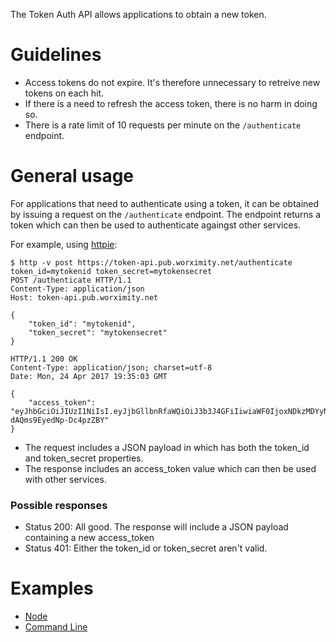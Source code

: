 The Token Auth API allows applications to obtain a new token. 

# Guidelines

* Access tokens do not expire. It's therefore unnecessary to retreive new tokens on each hit. 
* If there is a need to refresh the access token, there is no harm in doing so.
* There is a rate limit of 10 requests per minute on the `/authenticate` endpoint.

# General usage

For applications that need to authenticate using a token, it can be obtained by issuing a request on the `/authenticate` endpoint. The endpoint returns a token which can then be used to authenticate againgst other services. 

For example, using [httpie](https://httpie.org/):

```
$ http -v post https://token-api.pub.worximity.net/authenticate token_id=mytokenid token_secret=mytokensecret
POST /authenticate HTTP/1.1
Content-Type: application/json
Host: token-api.pub.worximity.net

{
    "token_id": "mytokenid",
    "token_secret": "mytokensecret"
}

HTTP/1.1 200 OK
Content-Type: application/json; charset=utf-8
Date: Mon, 24 Apr 2017 19:35:03 GMT

{
    "access_token": "eyJhbGciOiJIUzI1NiIsI.eyJjbGllbnRfaWQiOiJ3b3J4GFiIiwiaWF0IjoxNDkzMDYyNTAzfQ.7r7K37ZoTS-dAQms9EyedNp-Dc4pzZBY"
}
```

* The request includes a JSON payload in which has both the token_id and token_secret properties. 
* The response includes an access_token value which can then be used with other services.

### Possible responses

* Status 200: All good. The response will include a JSON payload containing a new access_token
* Status 401: Either the token_id or token_secret aren't valid. 


# Examples

* [Node](javascript/)
* [Command Line](cmd/)